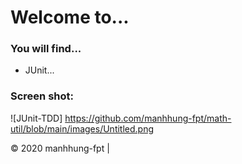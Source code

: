 # Welcome to...

### You will find...
* JUnit...

### Screen shot:
![JUnit-TDD] https://github.com/manhhung-fpt/math-util/blob/main/images/Untitled.png

© 2020 manhhung-fpt | 
